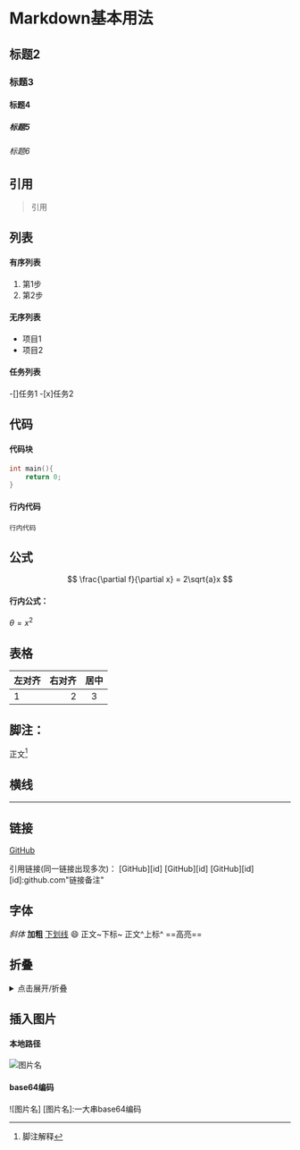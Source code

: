 # Markdown基本用法
## 标题2
### 标题3
#### 标题4
##### 标题5
###### 标题6



## 引用
>引用



## 列表
#### 有序列表
1. 第1步
2. 第2步

#### 无序列表
- 项目1
- 项目2

#### 任务列表
-[]任务1
-[x]任务2



## 代码
#### 代码块
```c
int main(){
    return 0;
}
```
#### 行内代码
`行内代码`



## 公式
$$
\frac{\partial f}{\partial x} = 2\sqrt{a}x
$$

#### 行内公式：
$\theta=x^2$



## 表格
|左对齐|右对齐|居中|
|:---|---:|:---:|
|1|2|3|



## 脚注：
正文[^脚注1]

[^脚注1]:脚注解释



## 横线
---



## 链接
[GitHub](github.com"链接备注")

引用链接(同一链接出现多次)：
[GitHub][id]
[GitHub][id]
[GitHub][id]
[id]:github.com"链接备注"



## 字体
*斜体*
**加粗**
<u>下划线</u>
:smile:
正文~下标~
正文^上标^
==高亮==


## 折叠
<details>
<summary>点击展开/折叠</summary>
这里是需要折叠的内容。
</details>



## 插入图片
#### 本地路径
![图片名](./xxx.png)

#### base64编码
![图片名]
[图片名]:一大串base64编码